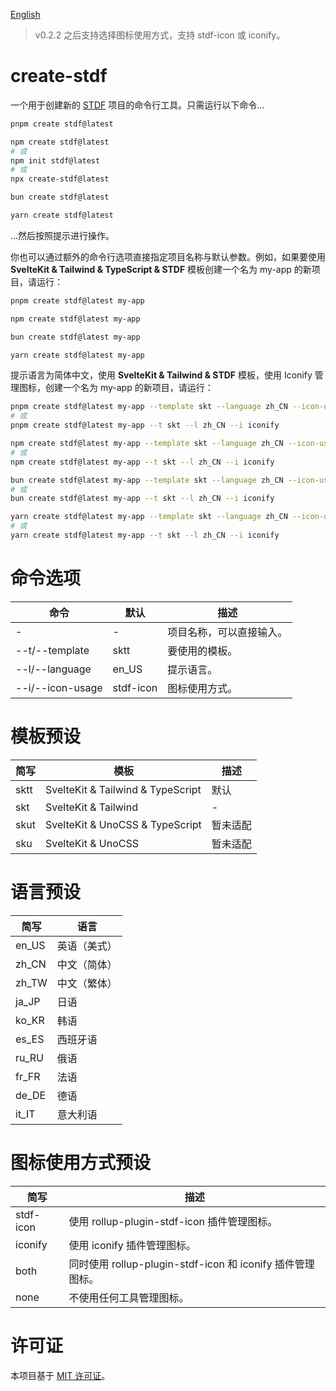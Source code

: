 [English](https://github.com/any-tdf/stdf/blob/main/packages/create-stdf/README.md)

> v0.2.2 之后支持选择图标使用方式，支持 stdf-icon 或 iconify。

# create-stdf

一个用于创建新的 [STDF](https://stdf.design) 项目的命令行工具。只需运行以下命令...

<!-- :::code-groups -->
<!-- pnpm -->
```sh
pnpm create stdf@latest
```
<!-- :: -->
<!-- npm -->
```sh
npm create stdf@latest
# 或
npm init stdf@latest
# 或
npx create-stdf@latest
```
<!-- :: -->
<!-- bun -->
```sh
bun create stdf@latest
```
<!-- :: -->
<!-- yarn -->
```sh
yarn create stdf@latest
```
<!-- ::: -->

...然后按照提示进行操作。

你也可以通过额外的命令行选项直接指定项目名称与默认参数。例如，如果要使用 **SvelteKit & Tailwind & TypeScript & STDF** 模板创建一个名为 my-app 的新项目，请运行：

<!-- :::code-groups -->
<!-- pnpm -->
```sh
pnpm create stdf@latest my-app
```
<!-- :: -->
<!-- npm -->
```sh
npm create stdf@latest my-app
```
<!-- :: -->
<!-- bun -->
```sh
bun create stdf@latest my-app
```
<!-- :: -->
<!-- yarn -->
```sh
yarn create stdf@latest my-app
```
<!-- ::: -->

提示语言为简体中文，使用 **SvelteKit & Tailwind & STDF** 模板，使用 Iconify 管理图标，创建一个名为 my-app 的新项目，请运行：

<!-- :::code-groups -->
<!-- pnpm -->
```sh
pnpm create stdf@latest my-app --template skt --language zh_CN --icon-usage iconify
# 或
pnpm create stdf@latest my-app --t skt --l zh_CN --i iconify
```
<!-- :: -->
<!-- npm -->
```sh
npm create stdf@latest my-app --template skt --language zh_CN --icon-usage iconify
# 或
npm create stdf@latest my-app --t skt --l zh_CN --i iconify
```
<!-- :: -->
<!-- bun -->
```sh
bun create stdf@latest my-app --template skt --language zh_CN --icon-usage iconify
# 或
bun create stdf@latest my-app --t skt --l zh_CN --i iconify
```
<!-- :: -->
<!-- yarn -->
```sh
yarn create stdf@latest my-app --template skt --language zh_CN --icon-usage iconify
# 或
yarn create stdf@latest my-app --t skt --l zh_CN --i iconify
```
<!-- ::: -->

# 命令选项

| 命令              | 默认          | 描述                     |
| ----------------- | ------------- | ------------------------ |
| -                 | -             | 项目名称，可以直接输入。 |
| --t/--template   | sktt          | 要使用的模板。           |
| --l/--language   | en_US         | 提示语言。               |
| --i/--icon-usage | stdf-icon     | 图标使用方式。           |

# 模板预设

| 简写 | 模板                              | 描述     |
| ---- | --------------------------------- | -------- |
| sktt | SvelteKit & Tailwind & TypeScript | 默认     |
| skt  | SvelteKit & Tailwind              | -        |
| skut | SvelteKit & UnoCSS & TypeScript   | 暂未适配 |
| sku  | SvelteKit & UnoCSS                | 暂未适配 |

# 语言预设

| 简写  | 语言         |
| ----- | ------------ |
| en_US | 英语（美式） |
| zh_CN | 中文（简体） |
| zh_TW | 中文（繁体） |
| ja_JP | 日语         |
| ko_KR | 韩语         |
| es_ES | 西班牙语     |
| ru_RU | 俄语         |
| fr_FR | 法语         |
| de_DE | 德语         |
| it_IT | 意大利语     |

# 图标使用方式预设

| 简写      | 描述                                                           |
| --------- | -------------------------------------------------------------- |
| stdf-icon | 使用 rollup-plugin-stdf-icon 插件管理图标。                  |
| iconify   | 使用 iconify 插件管理图标。                                  |
| both      | 同时使用 rollup-plugin-stdf-icon 和 iconify 插件管理图标。 |
| none      | 不使用任何工具管理图标。                                       |

# 许可证

本项目基于 [MIT 许可证](https://github.com/any-tdf/stdf/blob/main/LICENSE)。

